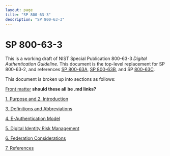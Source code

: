 ```yaml
---
layout: page
title: "SP 800-63-3"
description: "SP 800-63-3"
---
```


# SP 800-63-3

This is a working draft of NIST Special Publication 800-63-3 *Digital Authentication Guideline*. This document is the top-level replacement for SP 800-63-2, and references [SP 800-63A](../sp800-63a/), [SP 800-63B](../sp800-63b/), and SP [800-63C](../sp800-63c/).


This document is broken up into sections as follows:

[Front matter](cover.html) **should these all be .md links?**

[1. Purpose and 2. Introduction](sec1_2_introduction.html)

[3. Definitions and Abbreviations ](sec3_definitions.html)

[4. E-Authentication Model](sec4_model.html)

[5. Digital Identity Risk Management](sec5_DIRM.html)

[6. Federation Considerations](sec6_xAL.html)

[7. References](sec7_references.html)
